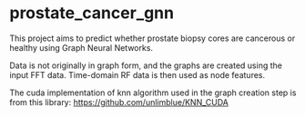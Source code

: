 # prostate_cancer_gnn

This project aims to predict whether prostate biopsy cores are cancerous or healthy using Graph Neural Networks.

Data is not originally in graph form, and the graphs are created using the input FFT data. Time-domain RF data is then used as node features.

The cuda implementation of knn algorithm used in the graph creation step is from this library: https://github.com/unlimblue/KNN_CUDA

